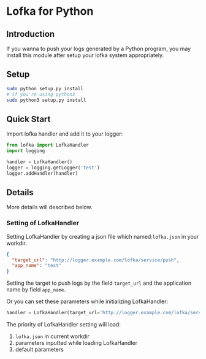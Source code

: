 # Lofka for Python

## Introduction
If you wanna to push your logs generated by a Python program, you may install this module after setup your lofka system appropriately.

## Setup

```bash
sudo python setup.py install
# if you're using python3
sudo python3 setup.py install
```

## Quick Start
Import lofka handler and add it to your logger:

```python
from lofka import LofkaHandler
import logging

handler = LofkaHandler()
logger = logging.getLogger('test')
logger.addHandler(handler)
```

## Details
More details will described below.

### Setting of LofkaHandler
Setting LofkaHandler by creating a json file which named:`lofka.json` in your workdir.
```json
{
  "target_url": "http://logger.example.com/lofka/service/push",
  "app_name": "test"
}
```

Setting the target to push logs by the field `target_url` and the application name by field `app_name`.

Or you can set these parameters while initializing LofkaHandler:

```python
handler = LofkaHandler(target_url='http://logger.example.com/lofka/service/push', app_name="test")
```

The priority of LofkaHandler setting will load:
1. `lofka.json` in current workdir
2. parameters inputted while loading LofkaHandler
3. default parameters
